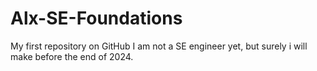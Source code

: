 # Alx-SE-Foundations
My first repository on GitHub
I am not a SE engineer yet, but surely i will make before the end of 2024.

